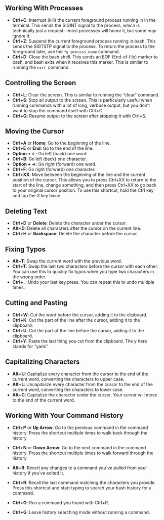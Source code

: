 ## Working With Processes

- **Ctrl+C**: Interrupt (kill) the current foreground process running in in the terminal. This sends the SIGINT signal to the process, which is technically just a request—most processes will honor it, but some may ignore it.
- **Ctrl+Z**: Suspend the current foreground process running in bash. This sends the SIGTSTP signal to the process. To return the process to the foreground later, use the `fg process_name` command.
- **Ctrl+D**: Close the bash shell. This sends an EOF (End-of-file) marker to bash, and bash exits when it receives this marker. This is similar to running the `exit `command.

## Controlling the Screen

- **Ctrl+L**: Clear the screen. This is similar to running the “clear” command.
- **Ctrl+S**: Stop all output to the screen. This is particularly useful when running commands with a lot of long, verbose output, but you don’t want to stop the command itself with Ctrl+C.
- **Ctrl+Q**: Resume output to the screen after stopping it with Ctrl+S.

## Moving the Cursor

- **Ctrl+A** or **Home**: Go to the beginning of the line.
- **Ctrl+E** or **End**: Go to the end of the line.
- **Option + <-**: Go left (back) one word.
- **Ctrl+B**: Go left (back) one character.
- **Option + ->**: Go right (forward) one word.
- **Ctrl+F**: Go right (forward) one character.
- **Ctrl+XX**: Move between the beginning of the line and the current position of the cursor. This allows you to press Ctrl+XX to return to the start of the line, change something, and then press Ctrl+XX to go back to your original cursor position. To use this shortcut, hold the Ctrl key and tap the X key twice.

## Deleting Text

- **Ctrl+D** or **Delete**: Delete the character under the cursor.
- **Alt+D**: Delete all characters after the cursor on the current line.
- **Ctrl+H** or **Backspace**: Delete the character before the cursor.

## Fixing Typos

- **Alt+T**: Swap the current word with the previous word.
- **Ctrl+T**: Swap the last two characters before the cursor with each other. You can use this to quickly fix typos when you type two characters in the wrong order.
- **Ctrl+_**: Undo your last key press. You can repeat this to undo multiple times.

## Cutting and Pasting

- **Ctrl+W**: Cut the word before the cursor, adding it to the clipboard.
- **Ctrl+K**: Cut the part of the line after the cursor, adding it to the clipboard.
- **Ctrl+U**: Cut the part of the line before the cursor, adding it to the clipboard.
- **Ctrl+Y**: Paste the last thing you cut from the clipboard. The y here stands for “yank”.

## Capitalizing Characters

- **Alt+U**: Capitalize every character from the cursor to the end of the current word, converting the characters to upper case.
- **Alt+L**: Uncapitalize every character from the cursor to the end of the current word, converting the characters to lower case.
- **Alt+C**: Capitalize the character under the cursor. Your cursor will move to the end of the current word.

## Working With Your Command History

- **Ctrl+P** or **Up Arrow**: Go to the previous command in the command history. Press the shortcut multiple times to walk back through the history.
- **Ctrl+N** or **Down Arrow**: Go to the next command in the command history. Press the shortcut multiple times to walk forward through the history.
- **Alt+R**: Revert any changes to a command you’ve pulled from your history if you’ve edited it.

- **Ctrl+R**: Recall the last command matching the characters you provide. Press this shortcut and start typing to search your bash history for a command.
- **Ctrl+O**: Run a command you found with Ctrl+R.
- **Ctrl+G**: Leave history searching mode without running a command.